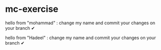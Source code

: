 # mc-exercise


hello from "mohammad"  :  change my name and commit your changes on your branch ✔

hello from "Hadeel"  :  change my name and commit your changes on your branch ✔

